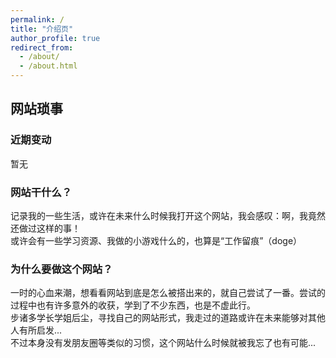 ```yaml
---
permalink: /
title: "介绍页"
author_profile: true
redirect_from: 
  - /about/
  - /about.html
---
```

## 网站琐事
### 近期变动
暂无
### 网站干什么？
记录我的一些生活，或许在未来什么时候我打开这个网站，我会感叹：啊，我竟然还做过这样的事！   
或许会有一些学习资源、我做的小游戏什么的，也算是“工作留痕”（doge）
### 为什么要做这个网站？
一时的心血来潮，想看看网站到底是怎么被搭出来的，就自己尝试了一番。尝试的过程中也有许多意外的收获，学到了不少东西，也是不虚此行。    
步诸多学长学姐后尘，寻找自己的网站形式，我走过的道路或许在未来能够对其他人有所启发...    
不过本身没有发朋友圈等类似的习惯，这个网站什么时候就被我忘了也有可能... 
